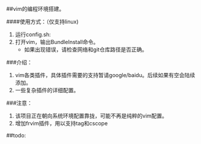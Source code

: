 ##vim的编程环境搭建。

####使用方式：（仅支持linux)
1. 运行config.sh:  
2. 打开vim，输出BundleInstall命令。  
	* 如果出现错误，请检查网络和git仓库路径是否正确。

###介绍：
1. vim各类插件，具体插件需要的支持暂请google/baidu。后续如果有空会陆续添加。
2. 一些复杂插件的详细配置。 

###注意：
1. 该项目正在朝向系统环境配置靠拢，可能不再是纯粹的vim配置。
2. 增加frvim插件，用以支持tag和cscope

##todo:
	
	

